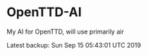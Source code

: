 # OpenTTD-AI
My AI for OpenTTD, will use primarily air

Latest backup: Sun Sep 15 05:43:01 UTC 2019
